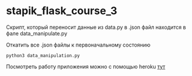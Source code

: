 # stapik_flask_course_3

Скрипт, который переносит данные из data.py в .json файл находится в
фале data_manipulate.py

Откатить все .json файлы к первоначальному состоянию
```
python3 data_manipulation.py
```

Посмотреть работу приложения можно с помощью heroku [тут](https://stapik-flask-course-week-3.herokuapp.com/) 

